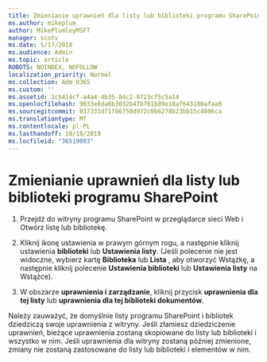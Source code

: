 ```yaml
---
title: Zmienianie uprawnień dla listy lub biblioteki programu SharePoint
ms.author: mikeplum
author: MikePlumleyMSFT
manager: scotv
ms.date: 5/17/2018
ms.audience: Admin
ms.topic: article
ROBOTS: NOINDEX, NOFOLLOW
localization_priority: Normal
ms.collection: Adm_O365
ms.custom: ''
ms.assetid: 1cb414cf-a4a4-4b35-84c2-0723cf5c5a14
ms.openlocfilehash: 9033e8da6b3032b47b761b89e18af643100afaa0
ms.sourcegitcommit: 037331d71f06750d972c0b6278b23bb15c4806ca
ms.translationtype: MT
ms.contentlocale: pl-PL
ms.lasthandoff: 10/18/2019
ms.locfileid: "36519093"
---
```

# <a name="change-permissions-for-a-sharepoint-list-or-library"></a>Zmienianie uprawnień dla listy lub biblioteki programu SharePoint

1. Przejdź do witryny programu SharePoint w przeglądarce sieci Web i Otwórz listę lub bibliotekę.
    
2. Kliknij ikonę ustawienia w prawym górnym rogu, a następnie kliknij ustawienia **biblioteki** lub **Ustawienia listy**. (Jeśli polecenie nie jest widoczne, wybierz kartę **Biblioteka** lub **Lista** , aby otworzyć Wstążkę, a następnie kliknij polecenie **Ustawienia biblioteki** lub **Ustawienia listy** na Wstążce). 
    
3. W obszarze **uprawnienia i zarządzanie**, kliknij przycisk **uprawnienia dla tej listy** lub **uprawnienia dla tej biblioteki dokumentów**.
    
Należy zauważyć, że domyślnie listy programu SharePoint i bibliotek dziedziczą swoje uprawnienia z witryny. Jeśli złamiesz dziedziczenie uprawnień, bieżące uprawnienia zostaną skopiowane do listy lub biblioteki i wszystko w nim. Jeśli uprawnienia dla witryny zostaną później zmienione, zmiany nie zostaną zastosowane do listy lub biblioteki i elementów w nim.
  

